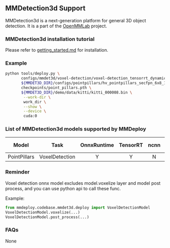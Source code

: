 ## MMDetection3d Support

MMDetection3d is a next-generation platform for general 3D object detection. It is a part of the [OpenMMLab](https://openmmlab.com/) project.

### MMDetection3d installation tutorial

Please refer to [getting_started.md](https://github.com/open-mmlab/mmdetection3d/blob/master/docs/en/getting_started.md) for installation.

### Example

```bash
python tools/deploy.py \
       configs/mmdet3d/voxel-detection/voxel-detection_tensorrt_dynamic.py \
       ${MMDET3D_DIR}/configs/pointpillars/hv_pointpillars_secfpn_6x8_160e_kitti-3d-3class.py \
       checkpoints/point_pillars.pth \
       ${MMDET3D_DIR}/demo/data/kitti/kitti_000008.bin \
        --work-dir \
        work_dir \
        --show \
        --device \
        cuda:0
```
### List of MMDetection3d models supported by MMDeploy

|       Model        |         Task         | OnnxRuntime | TensorRT | ncnn  | PPLNN | OpenVINO |                                     Model config                                                         |
| :----------------: | :------------------: | :---------: | :------: | :---: | :---: | :------: | :------------------------------------------------------------------------------------------------------: |
|    PointPillars    |   VoxelDetection     |      Y      |    Y     |   N   |   N   |    Y     |     [config](https://github.com/open-mmlab/mmdetection3d/blob/master/configs/pointpillars)     |

### Reminder

Voxel detection onnx model excludes model.voxelize layer and model post process, and you can use python api to call these func.

Example:

```python
from mmdeploy.codebase.mmdet3d.deploy import VoxelDetectionModel
VoxelDetectionModel.voxelize(...)
VoxelDetectionModel.post_process(...)
```

### FAQs

None
